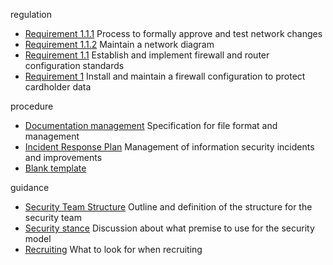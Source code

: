 regulation

* [Requirement 1.1.1](./src/32f2e7dc-0d00-4bd9-b39f-9d5b562f8415.yaml) Process to formally approve and test network changes
* [Requirement 1.1.2](./src/1e7c647e-93d7-455d-b5a5-fd7205ca1b14.yaml) Maintain a network diagram
* [Requirement 1.1](./src/cd498dae-9287-4432-91a3-97adf1ea4dd6.yaml) Establish and implement firewall and router configuration standards
* [Requirement 1](./src/ebd4a2a1-1c57-4dfb-b13b-c02355a40d74.yaml) Install and maintain a firewall configuration to protect cardholder data

procedure

* [Documentation management](./src/ad9c7149-fa91-4e62-a86b-fdc4387840d1.yaml) Specification for file format and management
* [Incident Response Plan](./src/320af541-073e-4d76-ab49-d6db5991b48b.yaml) Management of information security incidents and improvements
* [Blank template](./src/93a0be83-8e5a-4a46-b264-218646b412ce.yaml) 

guidance

* [Security Team Structure](./src/c54c285f-eeb4-4a42-815f-9ea0656265e2.yaml) Outline and definition of the structure for the security team
* [Security stance](./src/4480c89d-1da0-4f18-9f8b-f0238333e69a.yaml) Discussion about what premise to use for the security model
* [Recruiting](./src/4a4d6ec7-4cce-45f8-aa79-df1764058818/4a4d6ec7-4cce-45f8-aa79-df1764058818.yaml) What to look for when recruiting

